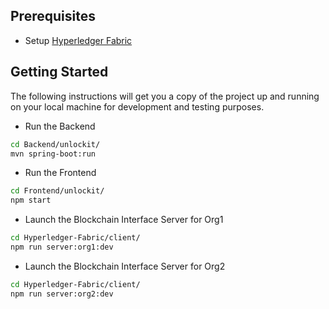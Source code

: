 ## Prerequisites

- Setup [Hyperledger Fabric](https://github.com/AndreProenza/Blockchain-Based-Residential-Smart-Rent/blob/main/Project-Tech/README-HLF.md)

## Getting Started

The following instructions will get you a copy of the project up and running on your local machine for development and testing purposes.

- Run the Backend
```bash
cd Backend/unlockit/
mvn spring-boot:run
```

- Run the Frontend
```bash
cd Frontend/unlockit/
npm start
```

- Launch the Blockchain Interface Server for Org1
```bash
cd Hyperledger-Fabric/client/
npm run server:org1:dev
```

- Launch the Blockchain Interface Server for Org2
```bash
cd Hyperledger-Fabric/client/
npm run server:org2:dev
```
